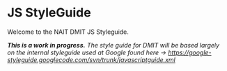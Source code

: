 JS StyleGuide
==============

Welcome to the NAIT DMIT JS Styleguide.

***This is a work in progress.**  The style guide for DMIT will be based largely on the internal styleguide used at Google found here -> https://google-styleguide.googlecode.com/svn/trunk/javascriptguide.xml*